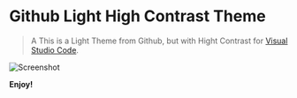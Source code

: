 # Github Light High Contrast Theme


> A This is a Light Theme from Github, but with Hight Contrast for [Visual Studio Code](http://code.visualstudio.com).

![Screenshot](https://user-images.githubusercontent.com/13697549/160008608-4694dba8-b7fb-4ec8-8070-4d550cc76a16.png)


**Enjoy!**
